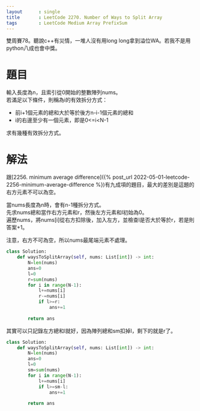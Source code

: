 ```yaml
--- 
layout      : single
title       : LeetCode 2270. Number of Ways to Split Array
tags        : LeetCode Medium Array PrefixSum
---
```

雙周賽78。聽說c++有災情，一堆人沒有用long long拿到溢位WA。若我不是用python八成也會中獎。

# 題目
輸入長度為n，且索引從0開始的整數陣列nums。  
若滿足以下條件，則稱為i的有效拆分方式：  
- 前i+1個元素的總和大於等於後方n-i-1個元素的總和  
- i的右邊至少有一個元素，即是0<=i<N-1  

求有幾種有效拆分方式。

# 解法
跟[2256. minimum average difference]({% post_url 2022-05-01-leetcode-2256-minimum-average-difference %})有九成項的題目，最大的差別是這題的右方元素不可以為空。  

當nums長度為n時，會有n-1種拆分方式。  
先求nums總和當作右方元素和r，然後左方元素和l初始為0。  
遍歷nums，將nums[i]從右方扣除後，加入左方，並檢查l是否大於等於r，若是則答案+1。  

注意，右方不可為空，所以nums最尾端元素不處理。

```python
class Solution:
    def waysToSplitArray(self, nums: List[int]) -> int:
        N=len(nums)
        ans=0
        l=0
        r=sum(nums)
        for i in range(N-1):
            l+=nums[i]
            r-=nums[i]
            if l>=r:
                ans+=1
                
        return ans
```

其實可以只記錄左方總和l就好，因為陣列總和sm扣掉l，剩下的就是r了。  

```python
class Solution:
    def waysToSplitArray(self, nums: List[int]) -> int:
        N=len(nums)
        ans=0
        l=0
        sm=sum(nums)
        for i in range(N-1):
            l+=nums[i]
            if l>=sm-l:
                ans+=1
                
        return ans
```
